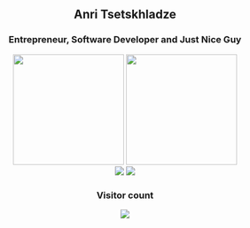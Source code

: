 <div align="center">
  <h2>Anri Tsetskhladze</h2>
  <h3>Entrepreneur, Software Developer and Just Nice Guy</h3>
  <img height="200" src="https://my-stats-43gk.vercel.app/api?username=Anri-Tsetskhladze&show_icons=true&theme=radical&hide=contribs,issues&show=discussions_answered&rank_icon=github&include_all_commits=true&card_width=150" />
  <img height="200" src="https://my-stats-43gk.vercel.app/api/top-langs/?username=Anri-Tsetskhladze&hide=html,scss,css&langs_count=8&layout=compact&theme=radical&card_width=150" />
</div>

<div align="center">
  <img src="https://github-readme-streak-stats-git-main-davids-projects-ad77adcc.vercel.app/?user=Anri-Tsetskhladze&theme=radical"/>
  <img src="https://github-profile-trophy.vercel.app/?username=Anri-Tsetskhladze&theme=radical&no-frame=true&title=Stars,Followers,Commits&column=-1"/>
</div>

<div align="center">
  <h3>Visitor count</h3>
  <img src="https://profile-counter.glitch.me/Anri-Tsetskhladze/count.svg" />
</div>
